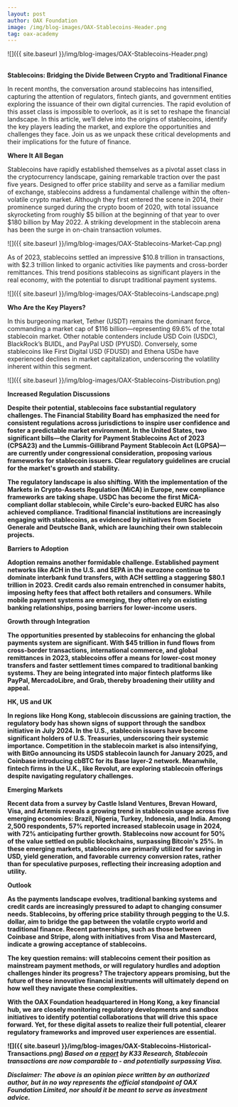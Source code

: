 ```yaml
---
layout: post
author: OAX Foundation
image: /img/blog-images/OAX-Stablecoins-Header.png
tag: oax-academy
---
```


![]({{ site.baseurl }}/img/blog-images/OAX-Stablecoins-Header.png)

<br><b>Stablecoins: Bridging the Divide Between Crypto and Traditional Finance</b>

In recent months, the conversation around stablecoins has intensified, capturing the attention of regulators, fintech giants, and government entities exploring the issuance of their own digital currencies. The rapid evolution of this asset class is impossible to overlook, as it is set to reshape the financial landscape. In this article, we’ll delve into the origins of stablecoins, identify the key players leading the market, and explore the opportunities and challenges they face. Join us as we unpack these critical developments and their implications for the future of finance.

<b>Where It All Began</b>

Stablecoins have rapidly established themselves as a pivotal asset class in the cryptocurrency landscape, gaining remarkable traction over the past five years. Designed to offer price stability and serve as a familiar medium of exchange, stablecoins address a fundamental challenge within the often-volatile crypto market. Although they first entered the scene in 2014, their prominence surged during the crypto boom of 2020, with total issuance skyrocketing from roughly $5 billion at the beginning of that year to over $180 billion by May 2022.
A striking development in the stablecoin arena has been the surge in on-chain transaction volumes. 

![]({{ site.baseurl }}/img/blog-images/OAX-Stablecoins-Market-Cap.png)

As of 2023, stablecoins settled an impressive $10.8 trillion in transactions, with $2.3 trillion linked to organic activities like payments and cross-border remittances. This trend positions stablecoins as significant players in the real economy, with the potential to disrupt traditional payment systems.

![]({{ site.baseurl }}/img/blog-images/OAX-Stablecoins-Landscape.png)

<b>Who Are the Key Players?</b>

In this burgeoning market, Tether (USDT) remains the dominant force, commanding a market cap of $116 billion—representing 69.6% of the total stablecoin market. Other notable contenders include USD Coin (USDC), BlackRock’s BUIDL, and PayPal USD (PYUSD). Conversely, some stablecoins like First Digital USD (FDUSD) and Ethena USDe have experienced declines in market capitalization, underscoring the volatility inherent within this segment.

![]({{ site.baseurl }}/img/blog-images/OAX-Stablecoins-Distribution.png)

<b>Increased Regulation Discussions<b>

Despite their potential, stablecoins face substantial regulatory challenges. The Financial Stability Board has emphasized the need for consistent regulations across jurisdictions to inspire user confidence and foster a predictable market environment. In the United States, two significant bills—the Clarity for Payment Stablecoins Act of 2023 (CPSA23) and the Lummis-Gillibrand Payment Stablecoin Act (LGPSA)—are currently under congressional consideration, proposing various frameworks for stablecoin issuers. Clear regulatory guidelines are crucial for the market's growth and stability.

The regulatory landscape is also shifting. With the implementation of the Markets in Crypto-Assets Regulation (MiCA) in Europe, new compliance frameworks are taking shape. USDC has become the first MiCA-compliant dollar stablecoin, while Circle's euro-backed EURC has also achieved compliance. Traditional financial institutions are increasingly engaging with stablecoins, as evidenced by initiatives from Societe Generale and Deutsche Bank, which are launching their own stablecoin projects.

<b>Barriers to Adoption</b>

Adoption remains another formidable challenge. Established payment networks like ACH in the U.S. and SEPA in the eurozone continue to dominate interbank fund transfers, with ACH settling a staggering $80.1 trillion in 2023. Credit cards also remain entrenched in consumer habits, imposing hefty fees that affect both retailers and consumers. While mobile payment systems are emerging, they often rely on existing banking relationships, posing barriers for lower-income users.

<b>Growth through Integration</b>

The opportunities presented by stablecoins for enhancing the global payments system are significant. With $45 trillion in fund flows from cross-border transactions, international commerce, and global remittances in 2023, stablecoins offer a means for lower-cost money transfers and faster settlement times compared to traditional banking systems. They are being integrated into major fintech platforms like PayPal, MercadoLibre, and Grab, thereby broadening their utility and appeal.

<b>HK, US and UK</b>

In regions like Hong Kong, stablecoin discussions are gaining traction, the regulatory body has shown signs of support through the sandbox initiative in July 2024. In the U.S., stablecoin issuers have become significant holders of U.S. Treasuries, underscoring their systemic importance. Competition in the stablecoin market is also intensifying, with BitGo announcing its USDS stablecoin launch for January 2025, and Coinbase introducing cbBTC for its Base layer-2 network. Meanwhile, fintech firms in the U.K., like Revolut, are exploring stablecoin offerings despite navigating regulatory challenges.

<b>Emerging Markets</b>

Recent data from a survey by Castle Island Ventures, Brevan Howard, Visa, and Artemis reveals a growing trend in stablecoin usage across five emerging economies: Brazil, Nigeria, Turkey, Indonesia, and India. Among 2,500 respondents, 57% reported increased stablecoin usage in 2024, with 72% anticipating further growth. Stablecoins now account for 50% of the value settled on public blockchains, surpassing Bitcoin's 25%. In these emerging markets, stablecoins are primarily utilized for saving in USD, yield generation, and favorable currency conversion rates, rather than for speculative purposes, reflecting their increasing adoption and utility.

<b>Outlook<b>

As the payments landscape evolves, traditional banking systems and credit cards are increasingly pressured to adapt to changing consumer needs. Stablecoins, by offering price stability through pegging to the U.S. dollar, aim to bridge the gap between the volatile crypto world and traditional finance. Recent partnerships, such as those between Coinbase and Stripe, along with initiatives from Visa and Mastercard, indicate a growing acceptance of stablecoins. 

The key question remains: will stablecoins cement their position as mainstream payment methods, or will regulatory hurdles and adoption challenges hinder its progress? The trajectory appears promising, but the future of these innovative financial instruments will ultimately depend on how well they navigate these complexities.

With the OAX Foundation headquartered in Hong Kong, a key financial hub, we are closely monitoring regulatory developments and sandbox initiatives to identify potential collaborations that will drive this space forward. Yet, for these digital assets to realize their full potential, clearer regulatory frameworks and improved user experiences are essential.

![]({{ site.baseurl }}/img/blog-images/OAX-Stablecoins-Historical-Transactions.png)
<i>Based on a <a href="https://x.com/coinmarketcap/status/1819138568079429739?s=48">report</a> by K33 Research, Stablecoin transactions are now comparable to - and potentially surpassing Visa.</i>

<i>Disclaimer: The above is an opinion piece written by an authorized author, but in no way represents the official standpoint of OAX Foundation Limited, nor should it be meant to serve as investment advice.</i>


